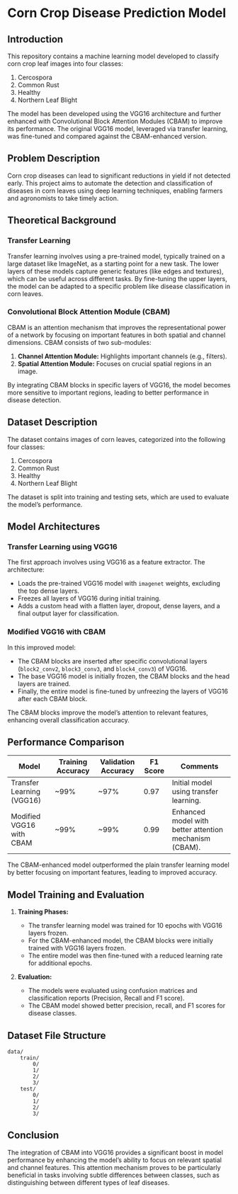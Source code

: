 # Corn Crop Disease Prediction Model

## Introduction

This repository contains a machine learning model developed to classify corn crop leaf images into four classes:
1. Cercospora
2. Common Rust
3. Healthy
4. Northern Leaf Blight

The model has been developed using the VGG16 architecture and further enhanced with Convolutional Block Attention Modules (CBAM) to improve its performance. The original VGG16 model, leveraged via transfer learning, was fine-tuned and compared against the CBAM-enhanced version.

## Problem Description

Corn crop diseases can lead to significant reductions in yield if not detected early. This project aims to automate the detection and classification of diseases in corn leaves using deep learning techniques, enabling farmers and agronomists to take timely action.

## Theoretical Background

### Transfer Learning
Transfer learning involves using a pre-trained model, typically trained on a large dataset like ImageNet, as a starting point for a new task. The lower layers of these models capture generic features (like edges and textures), which can be useful across different tasks. By fine-tuning the upper layers, the model can be adapted to a specific problem like disease classification in corn leaves.

### Convolutional Block Attention Module (CBAM)
CBAM is an attention mechanism that improves the representational power of a network by focusing on important features in both spatial and channel dimensions. CBAM consists of two sub-modules:
1. **Channel Attention Module:** Highlights important channels (e.g., filters).
2. **Spatial Attention Module:** Focuses on crucial spatial regions in an image.

By integrating CBAM blocks in specific layers of VGG16, the model becomes more sensitive to important regions, leading to better performance in disease detection.

## Dataset Description

The dataset contains images of corn leaves, categorized into the following four classes:
1. Cercospora
2. Common Rust
3. Healthy
4. Northern Leaf Blight

The dataset is split into training and testing sets, which are used to evaluate the model’s performance.

## Model Architectures

### Transfer Learning using VGG16
The first approach involves using VGG16 as a feature extractor. The architecture:
- Loads the pre-trained VGG16 model with `imagenet` weights, excluding the top dense layers.
- Freezes all layers of VGG16 during initial training.
- Adds a custom head with a flatten layer, dropout, dense layers, and a final output layer for classification.

### Modified VGG16 with CBAM
In this improved model:
- The CBAM blocks are inserted after specific convolutional layers (`block2_conv2`, `block3_conv3`, and `block4_conv3`) of VGG16.
- The base VGG16 model is initially frozen, the CBAM blocks and the head layers are trained.
- Finally, the entire model is fine-tuned by unfreezing the layers of VGG16 after each CBAM block.

The CBAM blocks improve the model’s attention to relevant features, enhancing overall classification accuracy.

## Performance Comparison

| Model                         | Training Accuracy | Validation Accuracy | F1 Score| Comments |
|-------------------------------|-------------------|---------------------|---------|----------|
| Transfer Learning (VGG16)     | ~99%              | ~97%                | 0.97    |Initial model using transfer learning. |
| Modified VGG16 with CBAM      | ~99%              | ~99%                | 0.99    |Enhanced model with better attention mechanism (CBAM). |

The CBAM-enhanced model outperformed the plain transfer learning model by better focusing on important features, leading to improved accuracy.

## Model Training and Evaluation

1. **Training Phases:**
   - The transfer learning model was trained for 10 epochs with VGG16 layers frozen.
   - For the CBAM-enhanced model, the CBAM blocks were initially trained with VGG16 layers frozen.
   - The entire model was then fine-tuned with a reduced learning rate for additional epochs.

2. **Evaluation:**
   - The models were evaluated using confusion matrices and classification reports (Precision, Recall and F1 score).
   - The CBAM model showed better precision, recall, and F1 scores for disease classes.

## Dataset File Structure

```
data/
    train/
        0/
        1/
        2/
        3/
    test/
        0/
        1/
        2/
        3/
```

## Conclusion

The integration of CBAM into VGG16 provides a significant boost in model performance by enhancing the model’s ability to focus on relevant spatial and channel features. This attention mechanism proves to be particularly beneficial in tasks involving subtle differences between classes, such as distinguishing between different types of leaf diseases.
